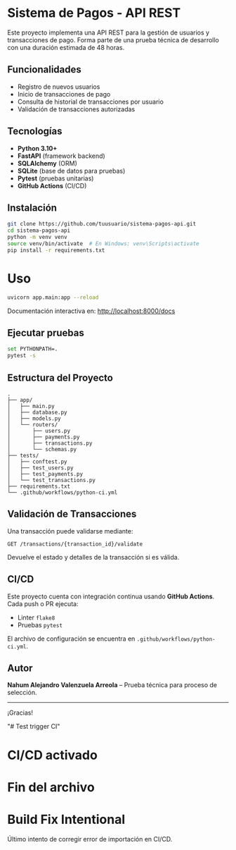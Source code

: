 # Sistema de Pagos - API REST

Este proyecto implementa una API REST para la gestión de usuarios y transacciones de pago. Forma parte de una prueba técnica de desarrollo con una duración estimada de 48 horas.

##  Funcionalidades

- Registro de nuevos usuarios
- Inicio de transacciones de pago
- Consulta de historial de transacciones por usuario
- Validación de transacciones autorizadas

##  Tecnologías

- **Python 3.10+**
- **FastAPI** (framework backend)
- **SQLAlchemy** (ORM)
- **SQLite** (base de datos para pruebas)
- **Pytest** (pruebas unitarias)
- **GitHub Actions** (CI/CD)

##  Instalación

```bash
git clone https://github.com/tuusuario/sistema-pagos-api.git
cd sistema-pagos-api
python -m venv venv
source venv/bin/activate  # En Windows: venv\Scripts\activate
pip install -r requirements.txt
```

# Uso

```bash
uvicorn app.main:app --reload
```

Documentación interactiva en: [http://localhost:8000/docs](http://localhost:8000/docs)

##  Ejecutar pruebas

```bash
set PYTHONPATH=.
pytest -s
```

##  Estructura del Proyecto

```
.
├── app/
│   ├── main.py
│   ├── database.py
│   ├── models.py
│   └── routers/
│       ├── users.py
│       ├── payments.py
│       ├── transactions.py
│       └── schemas.py
├── tests/
│   ├── conftest.py
│   ├── test_users.py
│   ├── test_payments.py
│   └── test_transactions.py
├── requirements.txt
└── .github/workflows/python-ci.yml
```

##  Validación de Transacciones

Una transacción puede validarse mediante:

```http
GET /transactions/{transaction_id}/validate
```

Devuelve el estado y detalles de la transacción si es válida.

##  CI/CD

Este proyecto cuenta con integración continua usando **GitHub Actions**. Cada push o PR ejecuta:

- Linter `flake8`
- Pruebas `pytest`

El archivo de configuración se encuentra en `.github/workflows/python-ci.yml`.

## Autor

**Nahum Alejandro Valenzuela Arreola** – Prueba técnica para proceso de selección.

---

¡Gracias!

"# Test trigger CI" 
# CI/CD activado
# Fin del archivo

<!-- Última edición: 9 de mayo de 2025 -->
<!-- Editado manualmente para activación -->
<!-- Trigger nuevo CI -->
<!-- Forzar nuevo build de CI/CD -->
# Build Fix Intentional
Último intento de corregir error de importación en CI/CD.
